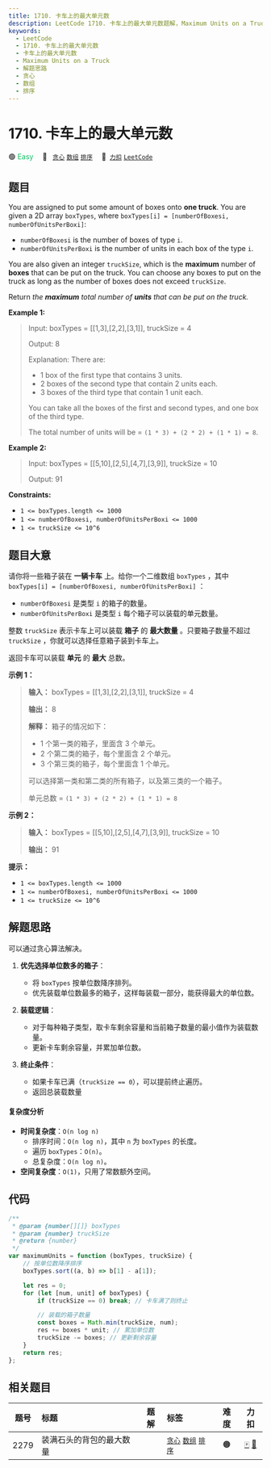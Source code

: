 ```yaml
---
title: 1710. 卡车上的最大单元数
description: LeetCode 1710. 卡车上的最大单元数题解，Maximum Units on a Truck，包含解题思路、复杂度分析以及完整的 JavaScript 代码实现。
keywords:
  - LeetCode
  - 1710. 卡车上的最大单元数
  - 卡车上的最大单元数
  - Maximum Units on a Truck
  - 解题思路
  - 贪心
  - 数组
  - 排序
---
```


# 1710. 卡车上的最大单元数

🟢 <font color=#15bd66>Easy</font>&emsp; 🔖&ensp; [`贪心`](/tag/greedy.md) [`数组`](/tag/array.md) [`排序`](/tag/sorting.md)&emsp; 🔗&ensp;[`力扣`](https://leetcode.cn/problems/maximum-units-on-a-truck) [`LeetCode`](https://leetcode.com/problems/maximum-units-on-a-truck)

## 题目

You are assigned to put some amount of boxes onto **one truck**. You are given
a 2D array `boxTypes`, where `boxTypes[i] = [numberOfBoxesi,
numberOfUnitsPerBoxi]`:

- `numberOfBoxesi` is the number of boxes of type `i`.
- `numberOfUnitsPerBoxi` is the number of units in each box of the type `i`.

You are also given an integer `truckSize`, which is the **maximum** number of
**boxes** that can be put on the truck. You can choose any boxes to put on the
truck as long as the number of boxes does not exceed `truckSize`.

Return _the **maximum** total number of **units** that can be put on the truck._

**Example 1:**

> Input: boxTypes = [[1,3],[2,2],[3,1]], truckSize = 4
>
> Output: 8
>
> Explanation: There are:
>
> - 1 box of the first type that contains 3 units.
> - 2 boxes of the second type that contain 2 units each.
> - 3 boxes of the third type that contain 1 unit each.
>
> You can take all the boxes of the first and second types, and one box of the third type.
>
> The total number of units will be = `(1 * 3) + (2 * 2) + (1 * 1) = 8`.

**Example 2:**

> Input: boxTypes = [[5,10],[2,5],[4,7],[3,9]], truckSize = 10
>
> Output: 91

**Constraints:**

- `1 <= boxTypes.length <= 1000`
- `1 <= numberOfBoxesi, numberOfUnitsPerBoxi <= 1000`
- `1 <= truckSize <= 10^6`

## 题目大意

请你将一些箱子装在 **一辆卡车** 上。给你一个二维数组 `boxTypes` ，其中 `boxTypes[i] = [numberOfBoxesi, numberOfUnitsPerBoxi]` ：

- `numberOfBoxesi` 是类型 `i` 的箱子的数量。
- `numberOfUnitsPerBoxi` 是类型 `i` 每个箱子可以装载的单元数量。

整数 `truckSize` 表示卡车上可以装载 **箱子** 的 **最大数量** 。只要箱子数量不超过 `truckSize`
，你就可以选择任意箱子装到卡车上。

返回卡车可以装载 **单元** 的 **最大** 总数。

**示例 1：**

> **输入：** boxTypes = [[1,3],[2,2],[3,1]], truckSize = 4
>
> **输出：** 8
>
> **解释：** 箱子的情况如下：
>
> - 1 个第一类的箱子，里面含 3 个单元。
> - 2 个第二类的箱子，每个里面含 2 个单元。
> - 3 个第三类的箱子，每个里面含 1 个单元。
>
> 可以选择第一类和第二类的所有箱子，以及第三类的一个箱子。
>
> 单元总数 = `(1 * 3) + (2 * 2) + (1 * 1) = 8`

**示例 2：**

> **输入：** boxTypes = [[5,10],[2,5],[4,7],[3,9]], truckSize = 10
>
> **输出：** 91

**提示：**

- `1 <= boxTypes.length <= 1000`
- `1 <= numberOfBoxesi, numberOfUnitsPerBoxi <= 1000`
- `1 <= truckSize <= 10^6`

## 解题思路

可以通过贪心算法解决。

1. **优先选择单位数多的箱子**：

   - 将 `boxTypes` 按单位数降序排列。
   - 优先装载单位数最多的箱子，这样每装载一部分，能获得最大的单位数。

2. **装载逻辑**：

   - 对于每种箱子类型，取卡车剩余容量和当前箱子数量的最小值作为装载数量。
   - 更新卡车剩余容量，并累加单位数。

3. **终止条件**：

   - 如果卡车已满（`truckSize == 0`），可以提前终止遍历。
   - 返回总装载数量

#### 复杂度分析

- **时间复杂度**：`O(n log n)`
  - 排序时间：`O(n log n)`，其中 `n` 为 `boxTypes` 的长度。
  - 遍历 `boxTypes`：`O(n)`。
  - 总复杂度：`O(n log n)`。
- **空间复杂度**：`O(1)`，只用了常数额外空间。

## 代码

```javascript
/**
 * @param {number[][]} boxTypes
 * @param {number} truckSize
 * @return {number}
 */
var maximumUnits = function (boxTypes, truckSize) {
	// 按单位数降序排序
	boxTypes.sort((a, b) => b[1] - a[1]);

	let res = 0;
	for (let [num, unit] of boxTypes) {
		if (truckSize == 0) break; // 卡车满了则终止

		// 装载的箱子数量
		const boxes = Math.min(truckSize, num);
		res += boxes * unit; // 累加单位数
		truckSize -= boxes; // 更新剩余容量
	}
	return res;
};
```

## 相关题目

<!-- prettier-ignore -->
| 题号 | 标题 | 题解 | 标签 | 难度 | 力扣 |
| :------: | :------ | :------: | :------ | :------: | :------: |
| 2279 | 装满石头的背包的最大数量 |  |  [`贪心`](/tag/greedy.md) [`数组`](/tag/array.md) [`排序`](/tag/sorting.md) | 🟠 | [🀄️](https://leetcode.cn/problems/maximum-bags-with-full-capacity-of-rocks) [🔗](https://leetcode.com/problems/maximum-bags-with-full-capacity-of-rocks) |